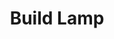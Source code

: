 ---
type: project
weight: 4
project: build-lamp
title: Build Lamp
year: 1900
img: build-lamp.jpg
description: Description
---